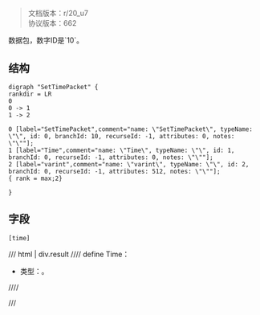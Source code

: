 # <!-- md:samp SetTimePacket -->

> 文档版本：r/20_u7<br/>协议版本：662

<!-- md:samp SetTimePacket -->数据包，数字ID是`10`。

## 结构

```viz
digraph "SetTimePacket" {
rankdir = LR
0
0 -> 1
1 -> 2

0 [label="SetTimePacket",comment="name: \"SetTimePacket\", typeName: \"\", id: 0, branchId: 10, recurseId: -1, attributes: 0, notes: \"\""];
1 [label="Time",comment="name: \"Time\", typeName: \"\", id: 1, branchId: 0, recurseId: -1, attributes: 0, notes: \"\""];
2 [label="varint",comment="name: \"varint\", typeName: \"\", id: 2, branchId: 0, recurseId: -1, attributes: 512, notes: \"\""];
{ rank = max;2}

}

```

## 字段

```title='SetTimePacket'
[time]
```

/// html | div.result
//// define
Time：<!-- md:samp varint -->

- 类型：<!-- md:samp varint -->。


////

///

